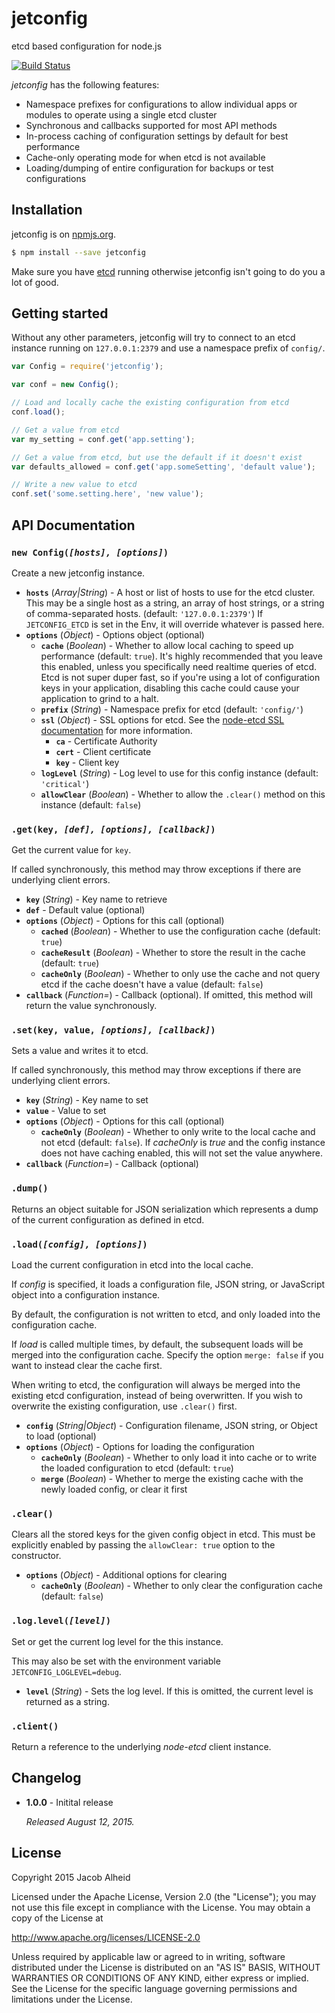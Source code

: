 # jetconfig
etcd based configuration for node.js

[![Build Status](https://travis-ci.org/shakefu/jetconfig.svg)](https://travis-ci.org/shakefu/jetconfig)

*jetconfig* has the following features:

* Namespace prefixes for configurations to allow individual apps or modules to
  operate using a single etcd cluster
* Synchronous and callbacks supported for most API methods
* In-process caching of configuration settings by default for best performance
* Cache-only operating mode for when etcd is not available
* Loading/dumping of entire configuration for backups or test configurations

## Installation

jetconfig is on [npmjs.org](https://www.npmjs.com/package/jetconfig).

```bash
$ npm install --save jetconfig
```

Make sure you have [etcd](http://coreos.com/docs/etcd) running otherwise
jetconfig isn't going to do you a lot of good.

## Getting started

Without any other parameters, jetconfig will try to connect to an etcd instance
running on `127.0.0.1:2379` and use a namespace prefix of `config/`.

```javascript
var Config = require('jetconfig');

var conf = new Config();

// Load and locally cache the existing configuration from etcd
conf.load();

// Get a value from etcd
var my_setting = conf.get('app.setting');

// Get a value from etcd, but use the default if it doesn't exist
var defaults_allowed = conf.get('app.someSetting', 'default value');

// Write a new value to etcd
conf.set('some.setting.here', 'new value');

```

## API Documentation

### `new Config(`*`[hosts], [options]`*`)`

Create a new jetconfig instance.

* **`hosts`** (*Array|String*) - A host or list of hosts to use for the etcd
  cluster. This may be a single host as a string, an array of host strings, or
  a string of comma-separated hosts. (default: `'127.0.0.1:2379'`)
  If `JETCONFIG_ETCD` is set in the Env, it will override whatever is passed
  here.
* **`options`** (*Object*) - Options object (optional)
  * **`cache`** (*Boolean*) - Whether to allow local caching to speed up
    performance (default: `true`). It's highly recommended that you leave this
    enabled, unless you specifically need realtime queries of etcd. Etcd is not
    super duper fast, so if you're using a lot of configuration keys in your
    application, disabling this cache could cause your application to grind to
    a halt.
  * **`prefix`** (*String*) - Namespace prefix for etcd (default: `'config/'`)
  * **`ssl`** (*Object*) - SSL options for etcd. See the [node-etcd SSL
    documentation](https://github.com/stianeikeland/node-etcd#ssl-support) for
    more information.
    * **`ca`** - Certificate Authority
    * **`cert`** - Client certificate
    * **`key`** - Client key
  * **`logLevel`** (*String*) - Log level to use for this config instance
    (default: `'critical'`)
  * **`allowClear`** (*Boolean*) - Whether to allow the `.clear()` method on
    this instance (default: `false`)

### `.get(key, `*`[def], [options], [callback]`*`)`

Get the current value for `key`.

If called synchronously, this method may throw exceptions if there are
underlying client errors.

* **`key`** (*String*) - Key name to retrieve
* **`def`** - Default value (optional)
* **`options`** (*Object*) - Options for this call (optional)
  * **`cached`** (*Boolean*) - Whether to use the configuration cache (default:
    `true`)
  * **`cacheResult`** (*Boolean*) - Whether to store the result in the cache
    (default: `true`)
  * **`cacheOnly`** (*Boolean*) - Whether to only use the cache and not query
    etcd if the cache doesn't have a value (default: `false`)
* **`callback`** (*Function=*) - Callback (optional). If omitted, this method
  will return the value synchronously.

### `.set(key, value, `*`[options], [callback]`*`)`

Sets a value and writes it to etcd.

If called synchronously, this method may throw exceptions if there are
underlying client errors.

* **`key`** (*String*) - Key name to set
* **`value`** - Value to set
* **`options`** (*Object*) - Options for this call (optional)
  * **`cacheOnly`** (*Boolean*) - Whether to only write to the local cache and
    not etcd (default: `false`). If *cacheOnly* is *true* and the config
    instance does not have caching enabled, this will not set the value
    anywhere.
* **`callback`** (*Function=*) - Callback (optional)

### `.dump()`

Returns an object suitable for JSON serialization which represents a dump of
the current configuration as defined in etcd.

### `.load(`*`[config], [options]`*`)`

Load the current configuration in etcd into the local cache.

If *config* is specified, it loads a configuration file, JSON string, or
JavaScript object into a configuration instance.

By default, the configuration is not written to etcd, and only loaded into the
configuration cache.

If *load* is called multiple times, by default, the subsequent loads will be
merged into the configuration cache. Specify the option `merge: false` if you
want to instead clear the cache first.

When writing to etcd, the configuration will always be merged into the existing
etcd configuration, instead of being overwritten. If you wish to overwrite the
existing configuration, use `.clear()` first.

* **`config`** (*String|Object*) - Configuration filename, JSON string, or
  Object to load (optional)
* **`options`** (*Object*) - Options for loading the configuration
  * **`cacheOnly`** (*Boolean*) - Whether to only load it into cache or to
    write the loaded configuration to etcd (default: `true`)
  * **`merge`** (*Boolean*) - Whether to merge the existing cache with the
    newly loaded config, or clear it first

### `.clear()`

Clears all the stored keys for the given config object in etcd. This must be
explicitly enabled by passing the `allowClear: true` option to the constructor.

* **`options`** (*Object*) - Additional options for clearing
  * **`cacheOnly`** (*Boolean*) - Whether to only clear the configuration cache
    (default: `false`)

### `.log.level(`*`[level]`*`)`

Set or get the current log level for the this instance.

This may also be set with the environment variable `JETCONFIG_LOGLEVEL=debug`.

* **`level`** (*String*) - Sets the log level. If this is omitted, the current
  level is returned as a string.

### `.client()`

Return a reference to the underlying *node-etcd* client instance.

## Changelog

* **1.0.0** - Initital release

  *Released August 12, 2015.*

## License

Copyright 2015 Jacob Alheid

Licensed under the Apache License, Version 2.0 (the "License");
you may not use this file except in compliance with the License.
You may obtain a copy of the License at

   http://www.apache.org/licenses/LICENSE-2.0

Unless required by applicable law or agreed to in writing, software
distributed under the License is distributed on an "AS IS" BASIS,
WITHOUT WARRANTIES OR CONDITIONS OF ANY KIND, either express or implied.
See the License for the specific language governing permissions and
limitations under the License.
